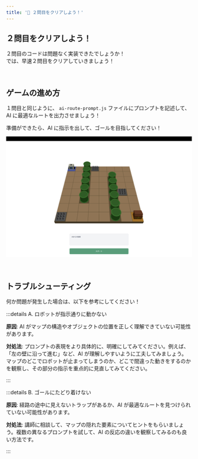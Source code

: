 ```yaml
---
title: '🩵 ２問目をクリアしよう！'
---
```


## ２問目をクリアしよう！

２問目のコードは問題なく実装できたでしょうか！\
では、早速２問目をクリアしていきましょう！

<br />

## ゲームの進め方

１問目と同じように、 `ai-route-prompt.js` ファイルにプロンプトを記述して、 AI に最適なルートを出力させましょう！

準備ができたら、AI に指示を出して、ゴールを目指してください！

![２問目のゲーム画面](/images/nagoya-ai-event-2025-programming-workshop/10_2nd-game/02_game-preview.png)

<br />

## トラブルシューティング

何か問題が発生した場合は、以下を参考にしてください！

:::details A. ロボットが指示通りに動かない

**原因**: AI がマップの構造やオブジェクトの位置を正しく理解できていない可能性があります。

**対処法**: プロンプトの表現をより具体的に、明確にしてみてください。例えば、「左の壁に沿って進む」など、AI が理解しやすいように工夫してみましょう。マップのどこでロボットが止まってしまうのか、どこで間違った動きをするのかを観察し、その部分の指示を重点的に見直してみてください。

:::

:::details B. ゴールにたどり着けない

**原因**: 経路の途中に見えないトラップがあるか、AI が最適なルートを見つけられていない可能性があります。

**対処法**: 講師に相談して、マップの隠れた要素についてヒントをもらいましょう。複数の異なるプロンプトを試して、AI の反応の違いを観察してみるのも良い方法です。

:::
